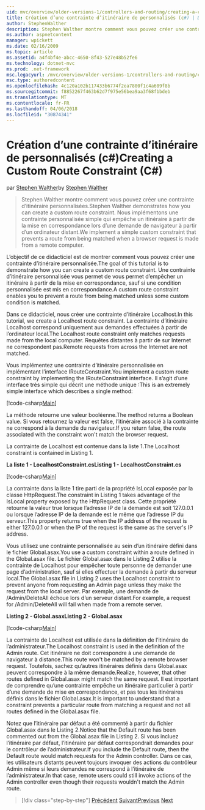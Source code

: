 ```yaml
---
uid: mvc/overview/older-versions-1/controllers-and-routing/creating-a-custom-route-constraint-cs
title: Création d’une contrainte d’itinéraire de personnalisés (c#) | Documents Microsoft
author: StephenWalther
description: Stephen Walther montre comment vous pouvez créer une contrainte d’itinéraire personnalisées. Nous implémentons un simple contrainte personnalisé qui empêche un itinéraire mis en correspondance w...
ms.author: aspnetcontent
manager: wpickett
ms.date: 02/16/2009
ms.topic: article
ms.assetid: a4f4bf4e-abcc-4650-8f43-527e48b52fe6
ms.technology: dotnet-mvc
ms.prod: .net-framework
msc.legacyurl: /mvc/overview/older-versions-1/controllers-and-routing/creating-a-custom-route-constraint-cs
msc.type: authoredcontent
ms.openlocfilehash: 4c120a102b117433b6774f2ea7800f1c4a609f8b
ms.sourcegitcommit: f8852267f463b62d7f975e56bea9aa3f68fbbdeb
ms.translationtype: MT
ms.contentlocale: fr-FR
ms.lasthandoff: 04/06/2018
ms.locfileid: "30874341"
---
```

<a name="creating-a-custom-route-constraint-c"></a><span data-ttu-id="ab34d-104">Création d’une contrainte d’itinéraire de personnalisés (c#)</span><span class="sxs-lookup"><span data-stu-id="ab34d-104">Creating a Custom Route Constraint (C#)</span></span>
====================
<span data-ttu-id="ab34d-105">par [Stephen Walther](https://github.com/StephenWalther)</span><span class="sxs-lookup"><span data-stu-id="ab34d-105">by [Stephen Walther](https://github.com/StephenWalther)</span></span>

> <span data-ttu-id="ab34d-106">Stephen Walther montre comment vous pouvez créer une contrainte d’itinéraire personnalisées.</span><span class="sxs-lookup"><span data-stu-id="ab34d-106">Stephen Walther demonstrates how you can create a custom route constraint.</span></span> <span data-ttu-id="ab34d-107">Nous implémentons une contrainte personnalisée simple qui empêche un itinéraire à partir de la mise en correspondance lors d’une demande de navigateur à partir d’un ordinateur distant.</span><span class="sxs-lookup"><span data-stu-id="ab34d-107">We implement a simple custom constraint that prevents a route from being matched when a browser request is made from a remote computer.</span></span>


<span data-ttu-id="ab34d-108">L’objectif de ce didacticiel est de montrer comment vous pouvez créer une contrainte d’itinéraire personnalisée.</span><span class="sxs-lookup"><span data-stu-id="ab34d-108">The goal of this tutorial is to demonstrate how you can create a custom route constraint.</span></span> <span data-ttu-id="ab34d-109">Une contrainte d’itinéraire personnalisée vous permet de vous permet d’empêcher un itinéraire à partir de la mise en correspondance, sauf si une condition personnalisée est mis en correspondance.</span><span class="sxs-lookup"><span data-stu-id="ab34d-109">A custom route constraint enables you to prevent a route from being matched unless some custom condition is matched.</span></span>

<span data-ttu-id="ab34d-110">Dans ce didacticiel, nous créer une contrainte d’itinéraire Localhost.</span><span class="sxs-lookup"><span data-stu-id="ab34d-110">In this tutorial, we create a Localhost route constraint.</span></span> <span data-ttu-id="ab34d-111">La contrainte d’itinéraire Localhost correspond uniquement aux demandes effectuées à partir de l’ordinateur local.</span><span class="sxs-lookup"><span data-stu-id="ab34d-111">The Localhost route constraint only matches requests made from the local computer.</span></span> <span data-ttu-id="ab34d-112">Requêtes distantes à partir de sur Internet ne correspondent pas.</span><span class="sxs-lookup"><span data-stu-id="ab34d-112">Remote requests from across the Internet are not matched.</span></span>

<span data-ttu-id="ab34d-113">Vous implémentez une contrainte d’itinéraire personnalisée en implémentant l’interface IRouteConstraint.</span><span class="sxs-lookup"><span data-stu-id="ab34d-113">You implement a custom route constraint by implementing the IRouteConstraint interface.</span></span> <span data-ttu-id="ab34d-114">Il s’agit d’une interface très simple qui décrit une méthode unique :</span><span class="sxs-lookup"><span data-stu-id="ab34d-114">This is an extremely simple interface which describes a single method:</span></span>

[!code-csharp[Main](creating-a-custom-route-constraint-cs/samples/sample1.cs)]

<span data-ttu-id="ab34d-115">La méthode retourne une valeur booléenne.</span><span class="sxs-lookup"><span data-stu-id="ab34d-115">The method returns a Boolean value.</span></span> <span data-ttu-id="ab34d-116">Si vous retournez la valeur est false, l’itinéraire associé à la contrainte ne correspond à la demande du navigateur.</span><span class="sxs-lookup"><span data-stu-id="ab34d-116">If you return false, the route associated with the constraint won't match the browser request.</span></span>

<span data-ttu-id="ab34d-117">La contrainte de Localhost est contenue dans la liste 1.</span><span class="sxs-lookup"><span data-stu-id="ab34d-117">The Localhost constraint is contained in Listing 1.</span></span>

<span data-ttu-id="ab34d-118">**La liste 1 - LocalhostConstraint.cs**</span><span class="sxs-lookup"><span data-stu-id="ab34d-118">**Listing 1 - LocalhostConstraint.cs**</span></span>

[!code-csharp[Main](creating-a-custom-route-constraint-cs/samples/sample2.cs)]

<span data-ttu-id="ab34d-119">La contrainte dans la liste 1 tire parti de la propriété IsLocal exposée par la classe HttpRequest.</span><span class="sxs-lookup"><span data-stu-id="ab34d-119">The constraint in Listing 1 takes advantage of the IsLocal property exposed by the HttpRequest class.</span></span> <span data-ttu-id="ab34d-120">Cette propriété retourne la valeur true lorsque l’adresse IP de la demande est soit 127.0.0.1 ou lorsque l’adresse IP de la demande est le même que l’adresse IP du serveur.</span><span class="sxs-lookup"><span data-stu-id="ab34d-120">This property returns true when the IP address of the request is either 127.0.0.1 or when the IP of the request is the same as the server's IP address.</span></span>

<span data-ttu-id="ab34d-121">Vous utilisez une contrainte personnalisée au sein d’un itinéraire défini dans le fichier Global.asax.</span><span class="sxs-lookup"><span data-stu-id="ab34d-121">You use a custom constraint within a route defined in the Global.asax file.</span></span> <span data-ttu-id="ab34d-122">Le fichier Global.asax dans le Listing 2 utilise la contrainte de Localhost pour empêcher toute personne de demander une page d’administration, sauf si elles effectuer la demande à partir du serveur local.</span><span class="sxs-lookup"><span data-stu-id="ab34d-122">The Global.asax file in Listing 2 uses the Localhost constraint to prevent anyone from requesting an Admin page unless they make the request from the local server.</span></span> <span data-ttu-id="ab34d-123">Par exemple, une demande de /Admin/DeleteAll échoue lors d’un serveur distant.</span><span class="sxs-lookup"><span data-stu-id="ab34d-123">For example, a request for /Admin/DeleteAll will fail when made from a remote server.</span></span>

<span data-ttu-id="ab34d-124">**Listing 2 - Global.asax**</span><span class="sxs-lookup"><span data-stu-id="ab34d-124">**Listing 2 - Global.asax**</span></span>

[!code-csharp[Main](creating-a-custom-route-constraint-cs/samples/sample3.cs)]

<span data-ttu-id="ab34d-125">La contrainte de Localhost est utilisée dans la définition de l’itinéraire de l’administrateur.</span><span class="sxs-lookup"><span data-stu-id="ab34d-125">The Localhost constraint is used in the definition of the Admin route.</span></span> <span data-ttu-id="ab34d-126">Cet itinéraire ne doit correspondre à une demande de navigateur à distance.</span><span class="sxs-lookup"><span data-stu-id="ab34d-126">This route won't be matched by a remote browser request.</span></span> <span data-ttu-id="ab34d-127">Toutefois, sachez qu’autres itinéraires définis dans Global.asax peuvent correspondre à la même demande.</span><span class="sxs-lookup"><span data-stu-id="ab34d-127">Realize, however, that other routes defined in Global.asax might match the same request.</span></span> <span data-ttu-id="ab34d-128">Il est important de comprendre qu’une contrainte empêche un itinéraire particulier à partir d’une demande de mise en correspondance, et pas tous les itinéraires définis dans le fichier Global.asax.</span><span class="sxs-lookup"><span data-stu-id="ab34d-128">It is important to understand that a constraint prevents a particular route from matching a request and not all routes defined in the Global.asax file.</span></span>

<span data-ttu-id="ab34d-129">Notez que l’itinéraire par défaut a été commenté à partir du fichier Global.asax dans le Listing 2.</span><span class="sxs-lookup"><span data-stu-id="ab34d-129">Notice that the Default route has been commented out from the Global.asax file in Listing 2.</span></span> <span data-ttu-id="ab34d-130">Si vous incluez l’itinéraire par défaut, l’itinéraire par défaut correspondrait demandes pour le contrôleur de l’administrateur.</span><span class="sxs-lookup"><span data-stu-id="ab34d-130">If you include the Default route, then the Default route would match requests for the Admin controller.</span></span> <span data-ttu-id="ab34d-131">Dans ce cas, les utilisateurs distants peuvent toujours invoquer des actions du contrôleur Admin même si leurs demandes ne correspond à l’itinéraire de l’administrateur.</span><span class="sxs-lookup"><span data-stu-id="ab34d-131">In that case, remote users could still invoke actions of the Admin controller even though their requests wouldn't match the Admin route.</span></span>

> [!div class="step-by-step"]
> <span data-ttu-id="ab34d-132">[Précédent](creating-a-route-constraint-cs.md)
> [Suivant](asp-net-mvc-controller-overview-vb.md)</span><span class="sxs-lookup"><span data-stu-id="ab34d-132">[Previous](creating-a-route-constraint-cs.md)
[Next](asp-net-mvc-controller-overview-vb.md)</span></span>
